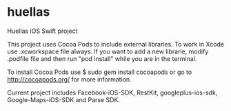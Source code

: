 # huellas

Huellas iOS Swift project

This project uses Cocoa Pods to include external libraries. To work in Xcode use .xcworkspace file always. 
If you want to add a new librarie, modify .podfile file and then run "pod install" while you are in the terminal. 

To install Cocoa Pods use $ sudo gem install cocoapods or go to http://cocoapods.org/ for more information. 

Current project includes Facebook-iOS-SDK, RestKit, googleplus-ios-sdk, Google-Maps-iOS-SDK and Parse SDK. 


